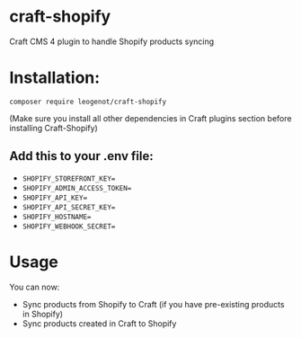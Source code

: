 # craft-shopify
Craft CMS 4 plugin to handle Shopify products syncing

# Installation:
`composer require leogenot/craft-shopify`

(Make sure you install all other dependencies in Craft plugins section before installing Craft-Shopify)

## Add this to your .env file:

- `SHOPIFY_STOREFRONT_KEY=`
- `SHOPIFY_ADMIN_ACCESS_TOKEN=`
- `SHOPIFY_API_KEY=`
- `SHOPIFY_API_SECRET_KEY=`
- `SHOPIFY_HOSTNAME=`
- `SHOPIFY_WEBHOOK_SECRET=`

# Usage
You can now:
- Sync products from Shopify to Craft (if you have pre-existing products in Shopify)
- Sync products created in Craft to Shopify



